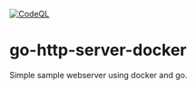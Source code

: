 [![CodeQL](https://github.com/rainan16/go-http-server-docker/actions/workflows/codeql-analysis.yml/badge.svg)](https://github.com/rainan16/go-http-server-docker/actions/workflows/codeql-analysis.yml)

# go-http-server-docker

Simple sample webserver using docker and go.
